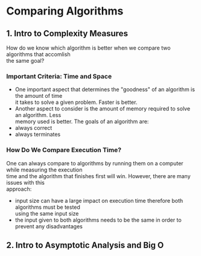 # Comparing Algorithms

## 1. Intro to Complexity Measures
How do we know which algorithm is better when we compare two algorithms that accomlish<br />
the same goal?

### Important Criteria: Time and Space
- One important aspect that determines the "goodness" of an algorithm is the amount of time<br />
it takes to solve a given problem. Faster is better.<br />
- Another aspect to consider is the amount of memory required to solve an algorithm. Less<br />
memory used is better.
The goals of an algorithm are:
- always correct
- always terminates

### How Do We Compare Execution Time?
One can always compare to algorithms by running them on a computer while measuring the execution<br />
time and the algorithm that finishes first will win. However, there are many issues with this<br />
approach:
- input size can have a large impact on execution time therefore both algorithms must be tested<br />
using the same input size
- the input given to both algorithms needs to be the same in order to prevent any disadvantages

## 2. Intro to Asymptotic Analysis and Big O


